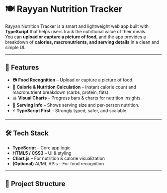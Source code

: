 # 🍽️ Rayyan Nutrition Tracker

Rayyan Nutrition Tracker is a smart and lightweight web app built with **TypeScript** that helps users track the nutritional value of their meals.  
You can **upload or capture a picture of food**, and the app provides a breakdown of **calories, macronutrients, and serving details** in a clean and simple UI.  

---

## 🚀 Features
- 📷 **Food Recognition** – Upload or capture a picture of food.  
- 🔢 **Calorie & Nutrition Calculation** – Instant calorie count and macronutrient breakdown (carbs, protein, fats).  
- 📊 **Visual Charts** – Progress bars & charts for nutrition insights.  
- 👤 **Serving Info** – Shows serving size and per-person nutrition.  
- ⚡ **TypeScript First** – Strongly typed, safer, and scalable.  

---

## 🛠️ Tech Stack
- **TypeScript** – Core app logic  
- **HTML5 / CSS3** – UI & styling  
- **Chart.js** – For nutrition & calorie visualization  
- **(Optional)** AI/ML APIs – For food recognition  

---

## 📂 Project Structure
